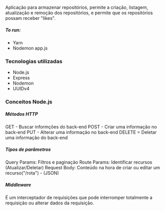 Aplicação para armazenar repositórios, permite a criação, listagem, atualização e remoção dos repositórios, e permite que os repositórios possam receber "likes".

##### To run:
* Yarn
* Nodemon app.js

### Tecnologias utilizadas
* Node.js
* Express
* Nodemon
* UUIDv4

### Conceitos Node.js
##### Métodos HTTP
GET - Buscar informções do back-end
POST - Criar uma informação no back-end
PUT - Alterar uma informação no back-end
DELETE = Deletar uma informação do back-end

##### Tipos de parâmetros
Query Params: Filtros e paginação
Route Params: Identificar recursos (Atualizar/Deletar)
Request Body: Conteúdo na hora de criar ou editar um recurso("/rota") - (JSON)

##### Middleware
É um interceptador de requisições que pode interromper totalmente a requisição ou alterar dados da requisição.
